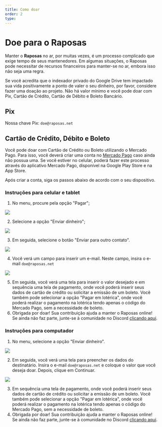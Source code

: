 ```yaml
---
title: Como doar
order: 2
type: 
---
```


# Doe para o Raposas

Manter o **Raposas** no ar, por muitas vezes, é um processo complicado que exige tempo de seus mantenedores. Em algumas situações, o Raposas pode necessitar de recursos financeiros para manter-se no ar, embora isso não seja uma regra.

Se você acredita que o indexador privado do Google Drive tem impactado sua vida positivamente a ponto de valer o seu dinheiro, por favor, considere fazer uma doação ao projeto. Não há valor mínimo e você pode doar com Pix, Cartão de Crédito, Cartão de Débito e Boleto Bancário.

## Pix

Nossa chave Pix: ```doe@raposas.net```

## Cartão de Crédito, Débito e Boleto
Você pode doar com Cartão de Crédito ou Boleto utilizando o Mercado Pago. Para isso, você deverá criar uma conta no [Mercado Pago](https://mercadopago.com.br) caso ainda não possua uma. Se você estiver no celular, poderá fazer este processo através do aplicativo Mercado Pago, disponível na Google Play Store e na App Store.

Após criar a conta, siga os passos abaixo de acordo com o seu dispositivo.

### Instruções para celular e tablet
1) No menu, procure pela opção "Pagar";

![](https://1.bp.blogspot.com/-CxK7ZUmIm_k/YG8gMO2ZnCI/AAAAAAAAACY/f7bZI-RZJKs9xgfubHsc5hOsyzmOMwH6QCLcBGAsYHQ/w360-h640/1mob.png)

2) Selecione a opção "Enviar dinheiro";

![](https://1.bp.blogspot.com/-9P3Xb6XUu4I/YG8guWGqhPI/AAAAAAAAACg/d15V8U_g8EA1PBI52NgJdREkqkXD_e-2ACLcBGAsYHQ/w369-h400/2mob.png)

3) Em seguida, selecione o botão "Enviar para outro contato".

![](https://1.bp.blogspot.com/-UukN__ZJ7hs/YG8hyXZJmJI/AAAAAAAAACo/PjyQaGX0LG4YQm5Gn8lKP7g-YQy-nFFKQCLcBGAsYHQ/w400-h356/3mob.png)

4) Você verá um campo para inserir um e-mail. Neste campo, insira o e-mail `doe@raposas.net`

![](https://1.bp.blogspot.com/-MNtEPyd1IZo/YG8iiJpjI7I/AAAAAAAAACw/LvjAa6ajAjcmhO23ARrtgsCf2FGXhSNEwCLcBGAsYHQ/w640-h298/4mob.png)

5) Em seguida, você verá uma tela para inserir o valor desejado e em sequência uma tela de pagamento, onde você poderá inserir seus dados de cartão de crédito ou solicitar a emissão de um boleto. Você também pode selecionar a opção "Pagar em lotérica", onde você poderá realizar o pagamento na lotérica tendo apenas o código do Mercado Pago, sem a necessidade de boleto.
6) Obrigada por doar! Sua contribuição ajuda a manter o Raposas online! Se ainda não faz parte, junte-se à comunidade no Discord [clicando aqui](https://discord.gg/D7PpmzKJpy).

### Instruções para computador
1) No menu, selecione a opção "Enviar dinheiro".

![](https://1.bp.blogspot.com/-L5qdgotLwOQ/YG8qNdAeAyI/AAAAAAAAAC4/J77jUAE99zkFs1BTx-86a-Jj5TN7E0BOQCLcBGAsYHQ/w260-h640/1.png)

2) Em seguida, você verá uma tela para preencher os dados do destinatário. Insira o e-mail `doe@raposas.net` e coloque o valor que você deseja doar. Depois, clique em Continuar.

![](https://1.bp.blogspot.com/-QIhZe3mcukc/YG8qhXTtEEI/AAAAAAAAADA/PiLuT2e5BHU-UuoHucTwXYPnk4VTvDDXACLcBGAsYHQ/w400-h301/2.png)

3) Em sequência uma tela de pagamento, onde você poderá inserir seus dados de cartão de crédito ou solicitar a emissão de um boleto. Você também pode selecionar a opção "Pagar em lotérica", onde você poderá realizar o pagamento na lotérica tendo apenas o código do Mercado Pago, sem a necessidade de boleto.
4) Obrigada por doar! Sua contribuição ajuda a manter o Raposas online! Se ainda não faz parte, junte-se à comunidade no Discord [clicando aqui](https://discord.gg/D7PpmzKJpy).
